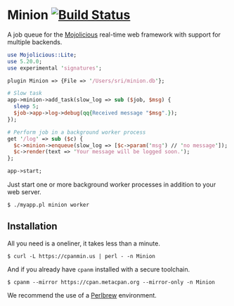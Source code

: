 
# Minion [![Build Status](https://travis-ci.org/kraih/minion.svg?branch=master)](https://travis-ci.org/kraih/minion)

  A job queue for the [Mojolicious](http://mojolicio.us) real-time web
  framework with support for multiple backends.

```perl
use Mojolicious::Lite;
use 5.20.0;
use experimental 'signatures';

plugin Minion => {File => '/Users/sri/minion.db'};

# Slow task
app->minion->add_task(slow_log => sub ($job, $msg) {
  sleep 5;
  $job->app->log->debug(qq{Received message "$msg".});
});

# Perform job in a background worker process
get '/log' => sub ($c) {
  $c->minion->enqueue(slow_log => [$c->param('msg') // 'no message']);
  $c->render(text => 'Your message will be logged soon.');
};

app->start;
```

  Just start one or more background worker processes in addition to your web
  server.

    $ ./myapp.pl minion worker

## Installation

  All you need is a oneliner, it takes less than a minute.

    $ curl -L https://cpanmin.us | perl - -n Minion

  And if you already have `cpanm` installed with a secure toolchain.

    $ cpanm --mirror https://cpan.metacpan.org --mirror-only -n Minion

  We recommend the use of a [Perlbrew](http://perlbrew.pl) environment.
